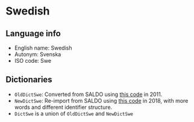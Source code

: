 # Swedish

## Language info

- English name: Swedish
- Autonym: Svenska
- ISO code: Swe

## Dictionaries

- `OldDictSwe`: Converted from SALDO using [this code](https://github.com/MalinAhlberg/SwedishProject/tree/master/saldo) in 2011.
- `NewDictSwe`: Re-import from SALDO using [this code](https://github.com/DigitalGrammarsAB/SALDOtoGF/tree/a45e503a824ded39844df2aeeb7a6ee891e3bee1) in 2018, with more words and different identifier structure.
- `DictSwe` is a union of `OldDictSwe` and `NewDictSwe`
